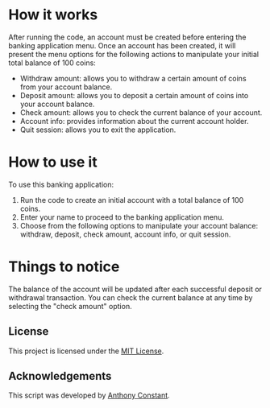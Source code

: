 # How it works

After running the code, an account must be created before entering the banking application menu. Once an account has been created, it will present the menu options for the following actions to manipulate your initial total balance of 100 coins:

- Withdraw amount: allows you to withdraw a certain amount of coins from your account balance.
- Deposit amount: allows you to deposit a certain amount of coins into your account balance.
- Check amount: allows you to check the current balance of your account.
- Account info: provides information about the current account holder.
- Quit session: allows you to exit the application.

# How to use it

To use this banking application:

1. Run the code to create an initial account with a total balance of 100 coins.
2. Enter your name to proceed to the banking application menu.
3. Choose from the following options to manipulate your account balance: withdraw, deposit, check amount, account info, or quit session.

# Things to notice

The balance of the account will be updated after each successful deposit or withdrawal transaction. You can check the current balance at any time by selecting the "check amount" option.

## License

This project is licensed under the [MIT License](https://opensource.org/licenses/MIT).

## Acknowledgements

This script was developed by [Anthony Constant](https://anthonyconstant.co.uk/).
